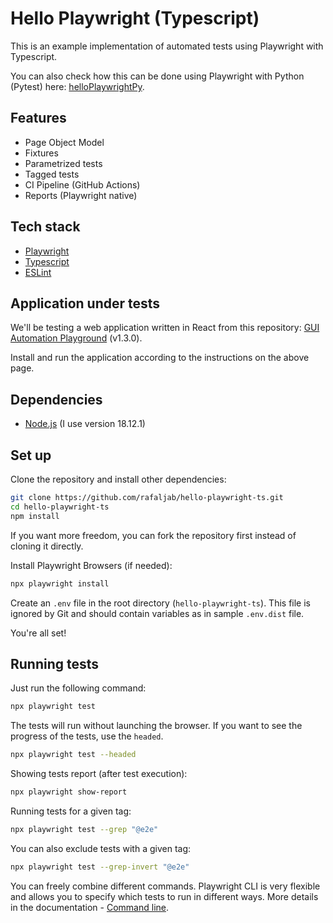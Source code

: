 # Hello Playwright (Typescript)

This is an example implementation of automated tests using Playwright with Typescript.

You can also check how this can be done using Playwright with Python (Pytest) here: [helloPlaywrightPy](https://github.com/rafaljab/helloPlaywrightPy).

## Features

- Page Object Model
- Fixtures
- Parametrized tests
- Tagged tests
- CI Pipeline (GitHub Actions)
- Reports (Playwright native)

## Tech stack

- [Playwright](https://playwright.dev/)
- [Typescript](https://www.typescriptlang.org/)
- [ESLint](https://eslint.org/)

## Application under tests

We'll be testing a web application written in React from this repository: [GUI Automation Playground](https://github.com/rafaljab/gui-automation-playground) (v1.3.0).

Install and run the application according to the instructions on the above page.

## Dependencies

- [Node.js](https://nodejs.org/) (I use version 18.12.1)

## Set up

Clone the repository and install other dependencies:

```bash
git clone https://github.com/rafaljab/hello-playwright-ts.git
cd hello-playwright-ts
npm install
```

If you want more freedom, you can fork the repository first instead of cloning it directly.

Install Playwright Browsers (if needed):

```bash
npx playwright install
```

Create an `.env` file in the root directory (`hello-playwright-ts`).
This file is ignored by Git and should contain variables as in sample `.env.dist` file.

You're all set!

## Running tests

Just run the following command:

```bash
npx playwright test
```

The tests will run without launching the browser.
If you want to see the progress of the tests, use the `headed`.

```bash
npx playwright test --headed
```

Showing tests report (after test execution):

```bash
npx playwright show-report
```

Running tests for a given tag:

```bash
npx playwright test --grep "@e2e"
```

You can also exclude tests with a given tag:

```bash
npx playwright test --grep-invert "@e2e"
```

You can freely combine different commands.
Playwright CLI is very flexible and allows you to specify which tests to run in different ways.
More details in the documentation - [Command line](https://playwright.dev/docs/test-cli).
